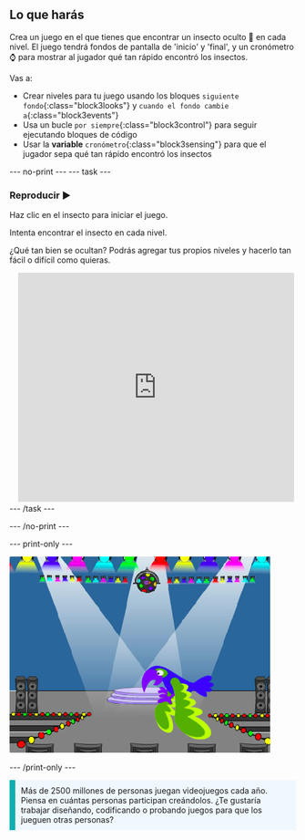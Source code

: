 ## Lo que harás

Crea un juego en el que tienes que encontrar un insecto oculto 🐞 en cada nivel. El juego tendrá fondos de pantalla de 'inicio' y 'final', y un cronómetro ⌚ para mostrar al jugador qué tan rápido encontró los insectos.

Vas a:
+ Crear niveles para tu juego usando los bloques `siguiente fondo`{:class="block3looks"} y `cuando el fondo cambie a`{:class="block3events"}
+ Usa un bucle `por siempre`{:class="block3control"} para seguir ejecutando bloques de código
+ Usar la **variable** `cronómetro`{:class="block3sensing"} para que el jugador sepa qué tan rápido encontró los insectos

--- no-print --- --- task ---
### Reproducir ▶️
<div style="display: flex; flex-wrap: wrap">
<div style="flex-basis: 200px; flex-grow: 1">  
Haz clic en el insecto para iniciar el juego.

Intenta encontrar el insecto en cada nivel.

¿Qué tan bien se ocultan? Podrás agregar tus propios niveles y hacerlo tan fácil o difícil como quieras.

</div>
<div class="scratch-preview" style="margin-left: 15px;">
  <iframe allowtransparency="true" width="485" height="402" src="https://scratch.mit.edu/projects/embed/486719939/?autostart=false" frameborder="0"></iframe>
</div>
</div>
--- /task ---

--- /no-print ---

--- print-only ---

![El proyecto terminado.](images/showcase_static.png)

--- /print-only ---

<p style="border-left: solid; border-width:10px; border-color: #0faeb0; background-color: aliceblue; padding: 10px;">
Más de 2500 millones de personas juegan videojuegos cada año. Piensa en cuántas personas participan creándolos. ¿Te gustaría trabajar diseñando, codificando o probando juegos para que los jueguen otras personas? 
</p>
